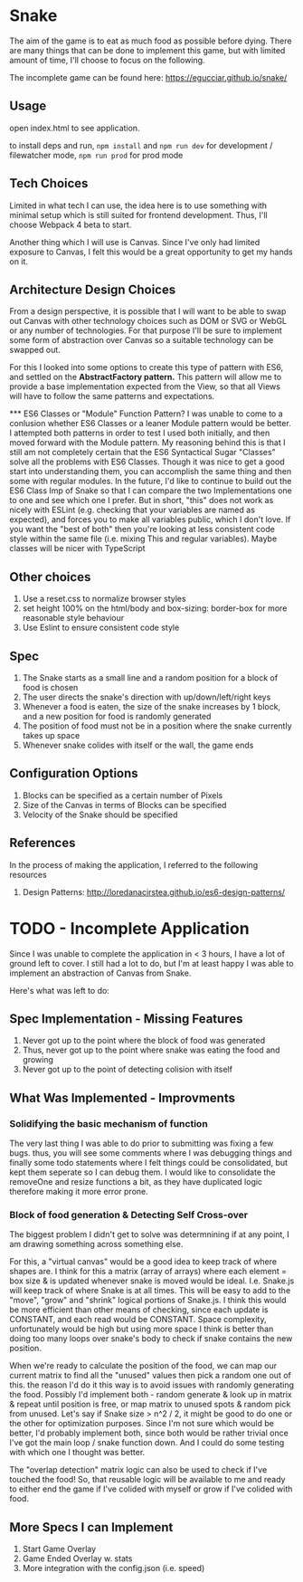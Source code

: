 # Snake

The aim of the game is to eat as much food as possible before dying.
There are many things that can be done to implement this game, but with limited amount of time,
I'll choose to focus on the following.

The incomplete game can be found here:
https://egucciar.github.io/snake/

## Usage

open index.html to see application.

to install deps and run, `npm install` and `npm run dev` for development / filewatcher mode, `npm run prod` for prod mode

## Tech Choices

Limited in what tech I can use, the idea here is to use something with minimal setup
which is still suited for frontend development. Thus, I'll choose Webpack 4 beta to start.

Another thing which I will use is Canvas. Since I've only had limited exposure to Canvas,
I felt this would be a great opportunity to get my hands on it.

## Architecture Design Choices

From a design perspective, it is possible that I will want to be able to swap out Canvas with other technology choices such as DOM or SVG or WebGL or any number of technologies. For that purpose I'll be sure to implement some form of abstraction over Canvas so a suitable technology can be swapped out.


For this I looked into some options to create this type of pattern with ES6, and settled on the **AbstractFactory pattern.** This pattern will allow me to provide a base implementation expected from the View, so that all Views will have to follow the same patterns and expectations.

*** ES6 Classes or "Module" Function Pattern?
I was unable to come to a conlusion whether ES6 Classes or a leaner Module pattern would be better.
I attempted both patterns in order to test I used both initially, and then moved forward with the Module pattern.
My reasoning behind this is that I still am not completely certain that the ES6 Syntactical Sugar "Classes" 
solve all the problems with ES6 Classes. Though it was nice to get a good start into understanding them,
you can accomplish the same thing and then some with regular modules. In the future, I'd like to continue to
build out the ES6 Class Imp of Snake so that I can compare the two Implementations one to one and see which one I prefer.
But in short, "this" does not work as nicely with ESLint (e.g. checking that your variables are named as expected), and forces you to make all variables public, which I don't love.
If you want the "best of both" then you're looking at less consistent code style within the same file (i.e. mixing This and regular variables). Maybe classes will be nicer with TypeScript

## Other choices

1) Use a reset.css to normalize browser styles
2) set height 100% on the html/body and box-sizing: border-box for more reasonable style behaviour
3) Use Eslint to ensure consistent code style

## Spec

1) The Snake starts as a small line and a random position for a block of food is chosen
2) The user directs the snake's direction with up/down/left/right keys
3) Whenever a food is eaten, the size of the snake increases by 1 block, and a new position for food is randomly generated
4) The position of food must not be in a position where the snake currently takes up space
5) Whenever snake colides with itself or the wall, the game ends

## Configuration Options

1) Blocks can be specified as a certain number of Pixels
2) Size of the Canvas in terms of Blocks can be specified
3) Velocity of the Snake should be specified

## References

In the process of making the application, I referred to the following resources

1) Design Patterns: http://loredanacirstea.github.io/es6-design-patterns/

# TODO - Incomplete Application

Since I was unable to complete the application in < 3 hours, I have a lot of ground left to cover.
I still had a lot to do, but I'm at least happy I was able to implement an abstraction of Canvas from Snake.

Here's what was left to do:

## Spec Implementation - Missing Features

1) Never got up to the point where the block of food was generated
2) Thus, never got up to the point where snake was eating the food and growing
3) Never got up to the point of detecting colision with itself

## What Was Implemented - Improvments

### Solidifying the basic mechanism of function

The very last thing I was able to do prior to submitting was fixing a few bugs. thus, you will see some comments where I was debugging things and finally some todo statements where I felt things could be consolidated, but kept them seperate so I can debug them. I would like to consolidate the removeOne and resize functions a bit, as they have duplicated logic therefore making it more error prone.

### Block of food generation & Detecting Self Cross-over

The biggest problem I didn't get to solve was determnining if at any point, I am drawing something across something else.

For this, a "virtual canvas" would be a good idea to keep track of where shapes are. I think for this a matrix (array of arrays) where each element = box size & is updated whenever snake is moved would be ideal. I.e. Snake.js will keep track of where Snake is at all times. This will be easy to add to the "move", "grow" and "shrink" logical portions of Snake.js. I think this would be more efficient than other means of checking, since each update is CONSTANT, and each read would be CONSTANT. Space complexity, unfortunately would be high but using more space I think is better than doing too many loops over snake's body to check if snake contains the new position.

When we're ready to calculate the position of the food, we can map our current matrix to find all the "unused" values then pick a random one out of this. the reason I'd do it this way is to avoid issues with randomly generating the food. Possibly I'd implement both - random generate & look up in matrix & repeat until position is free, or map matrix to unused spots & random pick from unused. Let's say if Snake size > n^2 / 2, it might be good to do one or the other for optimization purposes. Since I'm not sure which would be better, I'd probably implement both, since both would be rather trivial once I've got the main loop / snake function down. And I could do some testing with which one I thought was better.

The "overlap detection" matrix logic can also be used to check if I've touched the food! So, that reusable logic will be available to me and ready to either end the game if I've colided with myself or grow if I've colided with food. 

## More Specs I can Implement

1) Start Game Overlay
2) Game Ended Overlay w. stats
3) More integration with the config.json (i.e. speed)
